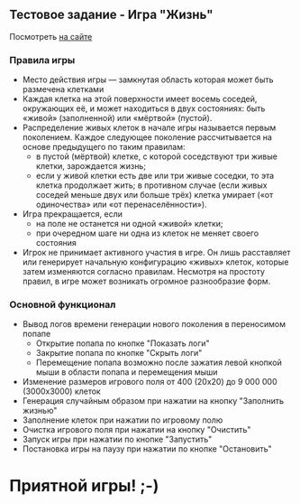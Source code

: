 ## Тестовое задание - Игра "Жизнь"

Посмотреть [на сайте](https://dmitriyananyin.github.io/game-of-life/)

### Правила игры
- Место действия игры — замкнутая область которая может быть размечена клетками
- Каждая клетка на этой поверхности имеет восемь соседей, окружающих её, и может находиться в двух состояниях: быть «живой» (заполненной) или «мёртвой» (пустой).
- Распределение живых клеток в начале игры называется первым поколением. Каждое следующее поколение рассчитывается на основе предыдущего по таким правилам:
  - в пустой (мёртвой) клетке, с которой соседствуют три живые клетки, зарождается жизнь;
  - если у живой клетки есть две или три живые соседки, то эта клетка продолжает жить; в противном случае (если живых соседей меньше двух или больше трёх) клетка умирает («от одиночества» или «от перенаселённости»).
- Игра прекращается, если
  - на поле не останется ни одной «живой» клетки;
  - при очередном шаге ни одна из клеток не меняет своего состояния
- Игрок не принимает активного участия в игре. Он лишь расставляет или генерирует начальную конфигурацию «живых» клеток, которые затем изменяются согласно правилам. Несмотря на простоту правил, в игре может возникать огромное разнообразие форм.

### Основной функционал
- Вывод логов времени генерации нового поколения в переносимом попапе
  - Открытие попапа по кнопке "Показать логи"
  - Закрытие попапа по кнопке "Скрыть логи"
  - Перемещение попапа возможно после зажатия левой кнопкой мыши в области попапа и перемещения мыши
- Изменение размеров игрового поля от 400 (20х20) до 9 000 000 (3000х3000) клеток
- Генерация случайным образом при нажатии на кнопку "Заполнить жизнью"
- Заполнение клеток при нажатии по игровому полю
- Очистка игрового поля при нажатии на кнопку "Очистить"
- Запуск игры при нажатии по кнопке "Запустить"
- Постановка игры на паузу при нажатии по кнопке "Остановить"

# Приятной игры! ;-)
